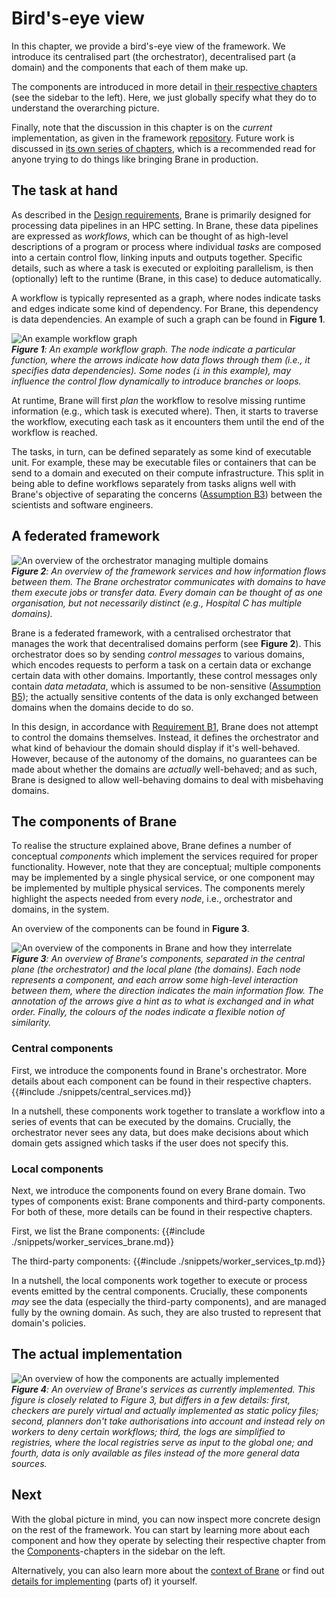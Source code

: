 # Bird's-eye view
In this chapter, we provide a bird's-eye view of the framework. We introduce its centralised part (the orchestrator), decentralised part (a domain) and the components that each of them make up.

The components are introduced in more detail in [their respective chapters](./components/overview.md) (see the sidebar to the left). Here, we just globally specify what they do to understand the overarching picture.

Finally, note that the discussion in this chapter is on the _current_ implementation, as given in the framework [repository](https://github.com/epi-project/brane). Future work is discussed in [its own series of chapters](../future/introduction.md), which is a recommended read for anyone trying to do things like bringing Brane in production.


## The task at hand
As described in the [Design requirements](../requirements/introduction.md), Brane is primarily designed for processing data pipelines in an HPC setting. In Brane, these data pipelines are expressed as _workflows_, which can be thought of as high-level descriptions of a program or process where individual _tasks_ are composed into a certain control flow, linking inputs and outputs together. Specific details, such as where a task is executed or exploiting parallelism, is then (optionally) left to the runtime (Brane, in this case) to deduce automatically.

A workflow is typically represented as a graph, where nodes indicate tasks and edges indicate some kind of dependency. For Brane, this dependency is data dependencies. An example of such a graph can be found in **Figure 1**.

![An example workflow graph](../assets/diagrams/Workflow.png)  
_**Figure 1**: An example workflow graph. The node indicate a particular function, where the arrows indicate how data flows through them (i.e., it specifies data dependencies). Some nodes (`i` in this example), may influence the control flow dynamically to introduce branches or loops._

At runtime, Brane will first _plan_ the workflow to resolve missing runtime information (e.g., which task is executed where). Then, it starts to traverse the workflow, executing each task as it encounters them until the end of the workflow is reached.

The tasks, in turn, can be defined separately as some kind of executable unit. For example, these may be executable files or containers that can be send to a domain and executed on their compute infrastructure. This split in being able to define workflows separately from tasks aligns well with Brane's objective of separating the concerns ([Assumption B3](../requirements/requirements.md#assumption-b3)) between the scientists and software engineers.


## A federated framework
![An overview of the orchestrator managing multiple domains](../assets/diagrams/Spider.png)  
_**Figure 2**: An overview of the framework services and how information flows between them. The Brane orchestrator communicates with domains to have them execute jobs or transfer data. Every domain can be thought of as one organisation, but not necessarily distinct (e.g., Hospital C has multiple domains)._

Brane is a federated framework, with a centralised orchestrator that manages the work that decentralised domains perform (see **Figure 2**). This orchestrator does so by sending _control messages_ to various domains, which encodes requests to perform a task on a certain data or exchange certain data with other domains. Importantly, these control messages only contain _data metadata_, which is assumed to be non-sensitive ([Assumption B5](../requirements/requirements.md#assumption-b5)); the actually sensitive contents of the data is only exchanged between domains when the domains decide to do so.

In this design, in accordance with [Requirement B1](../requirements/requirements.md#requirement-b1), Brane does not attempt to control the domains themselves. Instead, it defines the orchestrator and what kind of behaviour the domain should display if it's well-behaved. However, because of the autonomy of the domains, no guarantees can be made about whether the domains are _actually_ well-behaved; and as such, Brane is designed to allow well-behaving domains to deal with misbehaving domains.


## The components of Brane
To realise the structure explained above, Brane defines a number of conceptual _components_ which implement the services required for proper functionality. However, note that they are conceptual; multiple components may be implemented by a single physical service, or one component may be implemented by multiple physical services. The components merely highlight the aspects needed from every _node_, i.e., orchestrator and domains, in the system.

An overview of the components can be found in **Figure 3**.

![An overview of the components in Brane and how they interrelate](../assets/diagrams/Components.png)  
_**Figure 3**: An overview of Brane's components, separated in the central plane (the orchestrator) and the local plane (the domains). Each node represents a component, and each arrow some high-level interaction between them, where the direction indicates the main information flow. The annotation of the arrows give a hint as to what is exchanged and in what order. Finally, the colours of the nodes indicate a flexible notion of similarity._

### Central components
First, we introduce the components found in Brane's orchestrator. More details about each component can be found in their respective chapters.
{{#include ./snippets/central_services.md}}

In a nutshell, these components work together to translate a workflow into a series of events that can be executed by the domains. Crucially, the orchestrator never sees any data, but does make decisions about which domain gets assigned which tasks if the user does not specify this.

### Local components
Next, we introduce the components found on every Brane domain. Two types of components exist: Brane components and third-party components. For both of these, more details can be found in their respective chapters.

First, we list the Brane components:
{{#include ./snippets/worker_services_brane.md}}

The third-party components:
{{#include ./snippets/worker_services_tp.md}}

In a nutshell, the local components work together to execute or process events emitted by the central components. Crucially, these components _may_ see the data (especially the third-party components), and are managed fully by the owning domain. As such, they are also trusted to represent that domain's policies.


## The actual implementation

![An overview of how the components are actually implemented](../assets/diagrams/Services.png)  
_**Figure 4**: An overview of Brane's services as currently implemented. This figure is closely related to Figure 3, but differs in a few details: first, checkers are purely virtual and actually implemented as static policy files; second, planners don't take authorisations into account and instead rely on workers to deny certain workflows; third, the logs are simplified to registries, where the local registries serve as input to the global one; and fourth, data is only available as files instead of the more general data sources._


## Next
With the global picture in mind, you can now inspect more concrete design on the rest of the framework. You can start by learning more about each component and how they operate by selecting their respective chapter from the [Components](./components/overview.md)-chapters in the sidebar on the left.

Alternatively, you can also learn more about the [context of Brane](../requirements/introduction.md) or find out [details for implementing](../spec/introduction.md) (parts of) it yourself.
